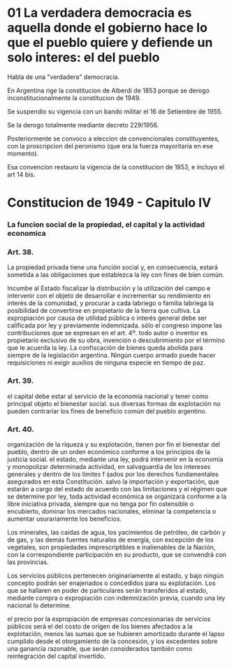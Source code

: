 # 01 La verdadera democracia es aquella donde el gobierno hace lo que el pueblo quiere y defiende un solo interes: el del pueblo

Habla de una "verdadera" democracia. 

En Argentina rige la constitucion de Alberdi de 1853 porque se derogo inconstitucionalmente la constitucion de 1949.

Se suspendio su vigencia con un bando militar el 16 de Setiembre de 1955.

Se la derogo totalmente mediante decreto 229/1956.

Posteriormente se convoco a eleccion de convencionales constituyentes, con la proscripcion del peronismo (que era la fuerza mayoritaria en ese momento).

Esa convencion restauro la vigencia de la constitucion de 1853, e incluyo el art 14 bis.

# Constitucion de 1949 - Capitulo IV

### La funcion social de la propiedad, el capital y la actividad economica

### Art. 38. 
La propiedad privada tiene una función social y, en consecuencia, estará sometida a las obligaciones que establezca la ley con fines de bien común.

Incumbe al Estado fiscalizar la distribución y la utilización del campo e intervenir con el objeto de desarrollar e incrementar su rendimiento en interés de la comunidad, y procurar a cada labriego o familia labriega la posibilidad de convertirse en propietario de la tierra que cultiva. La expropiación por causa de utilidad pública o interés general debe ser calificada por ley y previamente indemnizada. sólo el congreso impone las contribuciones que se expresan en el art. 4º. todo autor o inventor es propietario exclusivo de su obra, invención o descubrimiento por el término que le acuerda la ley. La confiscación de bienes queda abolida para siempre de la legislación argentina. Ningún cuerpo armado puede hacer requisiciones ni exigir auxilios de ninguna especie en tiempo de paz.

### Art. 39. 
el capital debe estar al servicio de la economía nacional y tener como principal objeto el bienestar social. sus diversas formas de explotación no pueden contrariar los fines de beneficio común del pueblo argentino.

### Art. 40. 
organización de la riqueza y su explotación, tienen por fin el bienestar del pueblo, dentro de un orden económico conforme a los principios de la justicia social. el estado, mediante una ley, podrá intervenir en la economía y monopolizar determinada actividad, en salvaguardia de los intereses generales y dentro de los límites 
f ijados por los derechos fundamentales asegurados en esta Constitución. salvo la importación y exportación, que estarán a cargo del estado de acuerdo con las limitaciones y el régimen que se determine por ley, toda actividad económica se organizará conforme a la libre iniciativa privada, siempre que no tenga por fin ostensible 
o encubierto, dominar los mercados nacionales, eliminar la competencia o aumentar usurariamente los beneficios.

Los minerales, las caídas de agua, los yacimientos de petróleo, de carbón y de gas, y las demás fuentes naturales de energía, con excepción de los vegetales, son propiedades imprescriptibles e inalienables de la Nación, con la correspondiente participación en su producto, que se convendrá con las provincias.

 Los servicios públicos pertenecen originariamente al estado, y bajo ningún concepto podrán ser enajenados o concedidos para su explotación. Los que se hallaren en poder de particulares serán transferidos al estado, mediante compra o expropiación con indemnización previa, cuando una ley nacional lo determine.

 el precio por la expropiación de empresas concesionarias de servicios públicos será el del costo de origen de los bienes afectados a la explotación, menos las sumas que se hubieren amortizado durante el lapso cumplido desde el otorgamiento de la concesión, y los excedentes sobre una ganancia razonable, que serán considerados también como reintegración del capital invertido.
